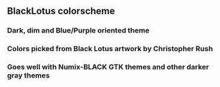 ## BlackLotus colorscheme

### Dark, dim and Blue/Purple oriented theme
### Colors picked from Black Lotus artwork by Christopher Rush
### Goes well with Numix-BLACK GTK themes and other darker gray themes
